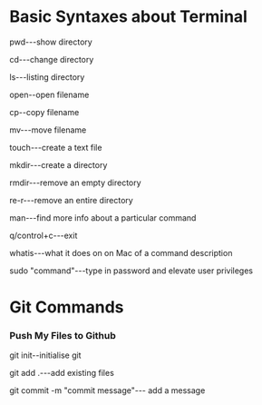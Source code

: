 # Basic Syntaxes about Terminal

pwd---show directory

cd---change directory

ls---listing directory

open--open filename

cp--copy filename

mv---move filename

touch---create a text file

mkdir---create a directory

rmdir---remove an empty directory

re-r---remove an entire directory

man---find more info about a particular command

q/control+c---exit

whatis---what it does on on Mac of a command description

sudo "command"---type in password and elevate user privileges


# Git Commands

### Push My Files to Github

git init--initialise git

git add .---add existing files

git commit -m "commit message"--- add a message


